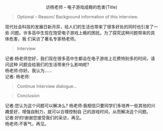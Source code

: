 <p align="center">访杨老师 – 电子游戏成瘾的危害(Title)</p>

>Optional – Reason/ Background information of this interview.

  现代社会科技的发展日新月异，给人们的生活也带来了很多好处的同时也引发了一些
问题。许多高中生现在饱受电子游戏上瘾的困扰。为了探究这种问题带来的具体危害，我
们采访了著名专家杨老师。

>Interview

记者:杨老师您好，我们现在很多高中生都会在电子游戏上花费特别多的时间，请问这种 问题会给我们的生活带来什么影响呢?  
杨老师:你好。我认为......  
记者:
杨老师:

>Continue Interview dialogue...

>Conclusion

记者:您认为这个问题可以解决么? 
杨老师:我相信只要同学们多培养一些其他的兴趣爱好，增强自制力，就可以合理控制自 己的游戏时间，从而解决这个问题。  
记者:好的!谢谢您接受我们的采访，再见。  
杨老师:不客气，再见。